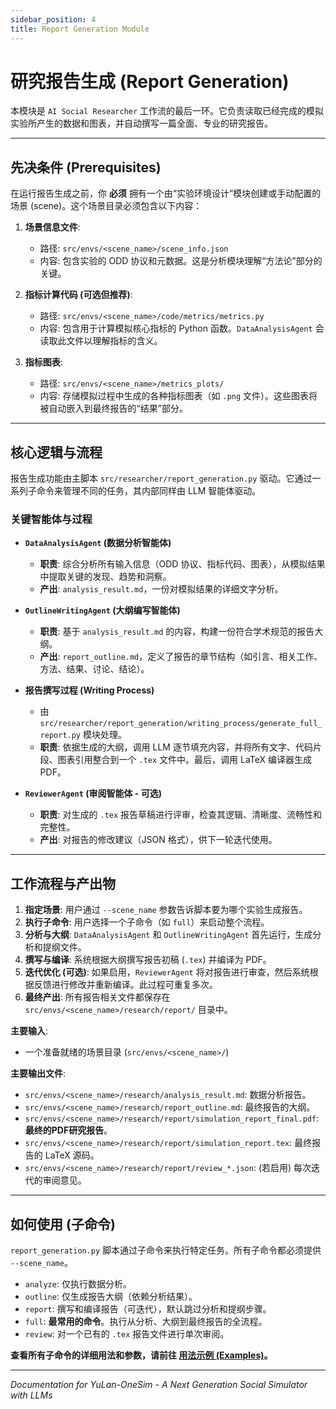 ```yaml
---
sidebar_position: 4
title: Report Generation Module
---
```


# 研究报告生成 (Report Generation)

本模块是 `AI Social Researcher` 工作流的最后一环。它负责读取已经完成的模拟实验所产生的数据和图表，并自动撰写一篇全面、专业的研究报告。

---

## 先决条件 (Prerequisites)

在运行报告生成之前，你 **必须** 拥有一个由“实验环境设计”模块创建或手动配置的场景 (scene)。这个场景目录必须包含以下内容：

1.  **场景信息文件**:
    -   路径: `src/envs/<scene_name>/scene_info.json`
    -   内容: 包含实验的 ODD 协议和元数据。这是分析模块理解“方法论”部分的关键。

2.  **指标计算代码 (可选但推荐)**:
    -   路径: `src/envs/<scene_name>/code/metrics/metrics.py`
    -   内容: 包含用于计算模拟核心指标的 Python 函数。`DataAnalysisAgent` 会读取此文件以理解指标的含义。

3.  **指标图表**:
    -   路径: `src/envs/<scene_name>/metrics_plots/`
    -   内容: 存储模拟过程中生成的各种指标图表（如 `.png` 文件）。这些图表将被自动嵌入到最终报告的“结果”部分。

---

## 核心逻辑与流程

报告生成功能由主脚本 `src/researcher/report_generation.py` 驱动。它通过一系列子命令来管理不同的任务，其内部同样由 LLM 智能体驱动。

### 关键智能体与过程

-   **`DataAnalysisAgent` (数据分析智能体)**
    -   **职责**: 综合分析所有输入信息（ODD 协议、指标代码、图表），从模拟结果中提取关键的发现、趋势和洞察。
    -   **产出**: `analysis_result.md`，一份对模拟结果的详细文字分析。

-   **`OutlineWritingAgent` (大纲编写智能体)**
    -   **职责**: 基于 `analysis_result.md` 的内容，构建一份符合学术规范的报告大纲。
    -   **产出**: `report_outline.md`，定义了报告的章节结构（如引言、相关工作、方法、结果、讨论、结论）。

-   **报告撰写过程 (Writing Process)**
    -   由 `src/researcher/report_generation/writing_process/generate_full_report.py` 模块处理。
    -   **职责**: 依据生成的大纲，调用 LLM 逐节填充内容，并将所有文字、代码片段、图表引用整合到一个 `.tex` 文件中。最后，调用 LaTeX 编译器生成 PDF。

-   **`ReviewerAgent` (审阅智能体 - 可选)**
    -   **职责**: 对生成的 `.tex` 报告草稿进行评审，检查其逻辑、清晰度、流畅性和完整性。
    -   **产出**: 对报告的修改建议（JSON 格式），供下一轮迭代使用。

---

## 工作流程与产出物

1.  **指定场景**: 用户通过 `--scene_name` 参数告诉脚本要为哪个实验生成报告。
2.  **执行子命令**: 用户选择一个子命令（如 `full`）来启动整个流程。
3.  **分析与大纲**: `DataAnalysisAgent` 和 `OutlineWritingAgent` 首先运行，生成分析和提纲文件。
4.  **撰写与编译**: 系统根据大纲撰写报告初稿 (`.tex`) 并编译为 PDF。
5.  **迭代优化 (可选)**: 如果启用，`ReviewerAgent` 将对报告进行审查，然后系统根据反馈进行修改并重新编译。此过程可重复多次。
6.  **最终产出**: 所有报告相关文件都保存在 `src/envs/<scene_name>/research/report/` 目录中。

**主要输入**:
-   一个准备就绪的场景目录 (`src/envs/<scene_name>/`)

**主要输出文件**:
-   `src/envs/<scene_name>/research/analysis_result.md`: 数据分析报告。
-   `src/envs/<scene_name>/research/report_outline.md`: 最终报告的大纲。
-   `src/envs/<scene_name>/research/report/simulation_report_final.pdf`: **最终的PDF研究报告**。
-   `src/envs/<scene_name>/research/report/simulation_report.tex`: 最终报告的 LaTeX 源码。
-   `src/envs/<scene_name>/research/report/review_*.json`: (若启用) 每次迭代的审阅意见。

---

## 如何使用 (子命令)

`report_generation.py` 脚本通过子命令来执行特定任务。所有子命令都必须提供 `--scene_name`。

-   `analyze`: 仅执行数据分析。
-   `outline`: 仅生成报告大纲（依赖分析结果）。
-   `report`: 撰写和编译报告（可迭代），默认跳过分析和提纲步骤。
-   `full`: **最常用的命令**。执行从分析、大纲到最终报告的全流程。
-   `review`: 对一个已有的 `.tex` 报告文件进行单次审阅。

**查看所有子命令的详细用法和参数，请前往 [用法示例 (Examples)](<./examples.md>)。**

---

*Documentation for YuLan-OneSim - A Next Generation Social Simulator with LLMs*
